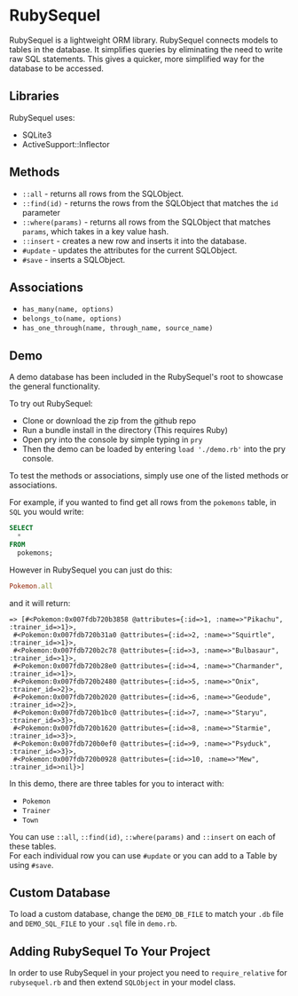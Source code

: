 # RubySequel
RubySequel is a lightweight ORM library.  RubySequel connects models to tables in the database.  It simplifies queries by eliminating the need to write raw SQL statements.  This gives a quicker, more simplified way for the database to be accessed.

## Libraries

RubySequel uses:
* SQLite3
* ActiveSupport::Inflector

## Methods

* `::all` - returns all rows from the SQLObject.
* `::find(id)` - returns the rows from the SQLObject that matches the `id` parameter
* `::where(params)` - returns all rows from the SQLObject that matches `params`, which takes in a key value hash.
* `::insert` - creates a new row and inserts it into the database.
* `#update` - updates the attributes for the current SQLObject.
* `#save` - inserts a SQLObject.

## Associations

* `has_many(name, options)`
* `belongs_to(name, options)`
* `has_one_through(name, through_name, source_name)`

## Demo

A demo database has been included in the RubySequel's root to showcase the general functionality.  

To try out RubySequel:
* Clone or download the zip from the github repo
* Run a bundle install in the directory (This requires Ruby)
* Open pry into the console by simple typing in `pry`
* Then the demo can be loaded by entering `load './demo.rb'` into the pry console.

To test the methods or associations, simply use one of the listed methods or associations.

For example, if you wanted to find get all rows from the `pokemons` table, in `SQL` you would write:

```SQL
SELECT
  *
FROM
  pokemons;
```

However in RubySequel you can just do this:

```ruby
Pokemon.all
```

and it will return:

```
=> [#<Pokemon:0x007fdb720b3858 @attributes={:id=>1, :name=>"Pikachu", :trainer_id=>1}>,
 #<Pokemon:0x007fdb720b31a0 @attributes={:id=>2, :name=>"Squirtle", :trainer_id=>1}>,
 #<Pokemon:0x007fdb720b2c78 @attributes={:id=>3, :name=>"Bulbasaur", :trainer_id=>1}>,
 #<Pokemon:0x007fdb720b28e0 @attributes={:id=>4, :name=>"Charmander", :trainer_id=>1}>,
 #<Pokemon:0x007fdb720b2480 @attributes={:id=>5, :name=>"Onix", :trainer_id=>2}>,
 #<Pokemon:0x007fdb720b2020 @attributes={:id=>6, :name=>"Geodude", :trainer_id=>2}>,
 #<Pokemon:0x007fdb720b1bc0 @attributes={:id=>7, :name=>"Staryu", :trainer_id=>3}>,
 #<Pokemon:0x007fdb720b1620 @attributes={:id=>8, :name=>"Starmie", :trainer_id=>3}>,
 #<Pokemon:0x007fdb720b0ef0 @attributes={:id=>9, :name=>"Psyduck", :trainer_id=>3}>,
 #<Pokemon:0x007fdb720b0928 @attributes={:id=>10, :name=>"Mew", :trainer_id=>nil}>]
 ```

In this demo, there are three tables for you to interact with:
* `Pokemon`
* `Trainer`
* `Town`

You can use `::all`, `::find(id)`, `::where(params)` and `::insert` on each of these tables.  
For each individual row you can use `#update` or you can add to a Table by using `#save`.

## Custom Database

To load a custom database, change the `DEMO_DB_FILE` to match your `.db` file and `DEMO_SQL_FILE` to your `.sql` file in `demo.rb`.  

## Adding RubySequel To Your Project

In order to use RubySequel in your project you need to `require_relative` for `rubysequel.rb` and then extend `SQLObject` in your model class.
